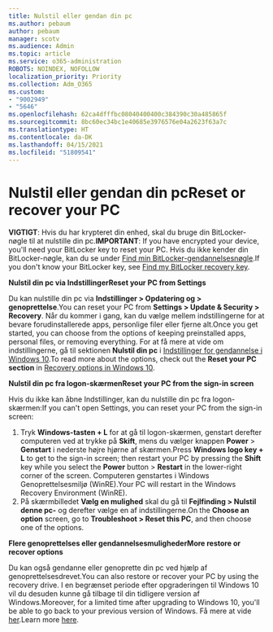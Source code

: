 ```yaml
---
title: Nulstil eller gendan din pc
ms.author: pebaum
author: pebaum
manager: scotv
ms.audience: Admin
ms.topic: article
ms.service: o365-administration
ROBOTS: NOINDEX, NOFOLLOW
localization_priority: Priority
ms.collection: Adm_O365
ms.custom:
- "9002949"
- "5646"
ms.openlocfilehash: 62ca4dfffbc08040400400c384390c30a485865f
ms.sourcegitcommit: 8bc60ec34bc1e40685e3976576e04a2623f63a7c
ms.translationtype: HT
ms.contentlocale: da-DK
ms.lasthandoff: 04/15/2021
ms.locfileid: "51809541"
---
```

# <a name="reset-or-recover-your-pc"></a><span data-ttu-id="04820-102">Nulstil eller gendan din pc</span><span class="sxs-lookup"><span data-stu-id="04820-102">Reset or recover your PC</span></span>

<span data-ttu-id="04820-103">**VIGTIGT**: Hvis du har krypteret din enhed, skal du bruge din BitLocker-nøgle til at nulstille din pc.</span><span class="sxs-lookup"><span data-stu-id="04820-103">**IMPORTANT**: If you have encrypted your device, you'll need your BitLocker key to reset your PC.</span></span> <span data-ttu-id="04820-104">Hvis du ikke kender din BitLocker-nøgle, kan du se under [Find min BitLocker-gendannelsesnøgle](https://support.microsoft.com/help/4026181/windows-10-find-my-bitlocker-recovery-key).</span><span class="sxs-lookup"><span data-stu-id="04820-104">If you don't know your BitLocker key, see [Find my BitLocker recovery key](https://support.microsoft.com/help/4026181/windows-10-find-my-bitlocker-recovery-key).</span></span>

<span data-ttu-id="04820-105">**Nulstil din pc via Indstillinger**</span><span class="sxs-lookup"><span data-stu-id="04820-105">**Reset your PC from Settings**</span></span>

<span data-ttu-id="04820-106">Du kan nulstille din pc via **Indstillinger > Opdatering og > genoprettelse**.</span><span class="sxs-lookup"><span data-stu-id="04820-106">You can reset your PC from **Settings > Update & Security > Recovery**.</span></span> <span data-ttu-id="04820-107">Når du kommer i gang, kan du vælge mellem indstillingerne for at bevare forudinstallerede apps, personlige filer eller fjerne alt.</span><span class="sxs-lookup"><span data-stu-id="04820-107">Once you get started, you can choose from the options of keeping preinstalled apps, personal files, or removing everything.</span></span> <span data-ttu-id="04820-108">For at få mere at vide om indstillingerne, gå til sektionen **Nulstil din pc** i [Indstillinger for gendannelse i Windows 10](https://support.microsoft.com/help/12415/windows-10-recovery-options).</span><span class="sxs-lookup"><span data-stu-id="04820-108">To read more about the options, check out the **Reset your PC section** in [Recovery options in Windows 10](https://support.microsoft.com/help/12415/windows-10-recovery-options).</span></span>

<span data-ttu-id="04820-109">**Nulstil din pc fra logon-skærmen**</span><span class="sxs-lookup"><span data-stu-id="04820-109">**Reset your PC from the sign-in screen**</span></span>

<span data-ttu-id="04820-110">Hvis du ikke kan åbne Indstillinger, kan du nulstille din pc fra logon-skærmen:</span><span class="sxs-lookup"><span data-stu-id="04820-110">If you can't open Settings, you can reset your PC from the sign-in screen:</span></span>

1. <span data-ttu-id="04820-111">Tryk **Windows-tasten + L** for at gå til logon-skærmen, genstart derefter computeren ved at trykke på **Skift**, mens du vælger knappen **Power** > **Genstart** i nederste højre hjørne af skærmen.</span><span class="sxs-lookup"><span data-stu-id="04820-111">Press **Windows logo key + L** to get to the sign-in screen; then restart your PC by pressing the **Shift** key while you select the **Power** button > **Restart** in the lower-right corner of the screen.</span></span> <span data-ttu-id="04820-112">Computeren genstartes i Windows Genoprettelsesmiljø (WinRE).</span><span class="sxs-lookup"><span data-stu-id="04820-112">Your PC will restart in the Windows Recovery Environment (WinRE).</span></span>
2. <span data-ttu-id="04820-113">På skærmbilledet **Vælg en mulighed** skal du gå til **Fejlfinding > Nulstil denne pc-** og derefter vælge en af indstillingerne.</span><span class="sxs-lookup"><span data-stu-id="04820-113">On the **Choose an option** screen, go to **Troubleshoot > Reset this PC**, and then choose one of the options.</span></span>

<span data-ttu-id="04820-114">**Flere genoprettelses eller gendannelsesmuligheder**</span><span class="sxs-lookup"><span data-stu-id="04820-114">**More restore or recover options**</span></span>

<span data-ttu-id="04820-115">Du kan også gendanne eller genoprette din pc ved hjælp af genoprettelsesdrevet.</span><span class="sxs-lookup"><span data-stu-id="04820-115">You can also restore or recover your PC by using the recovery drive.</span></span> <span data-ttu-id="04820-116">I en begrænset periode efter opgraderingen til Windows 10 vil du desuden kunne gå tilbage til din tidligere version af Windows.</span><span class="sxs-lookup"><span data-stu-id="04820-116">Moreover, for a limited time after upgrading to Windows 10, you'll be able to go back to your previous version of Windows.</span></span> <span data-ttu-id="04820-117">Få mere at vide [her](https://support.microsoft.com/help/12415/windows-10-recovery-options).</span><span class="sxs-lookup"><span data-stu-id="04820-117">Learn more [here](https://support.microsoft.com/help/12415/windows-10-recovery-options).</span></span>
